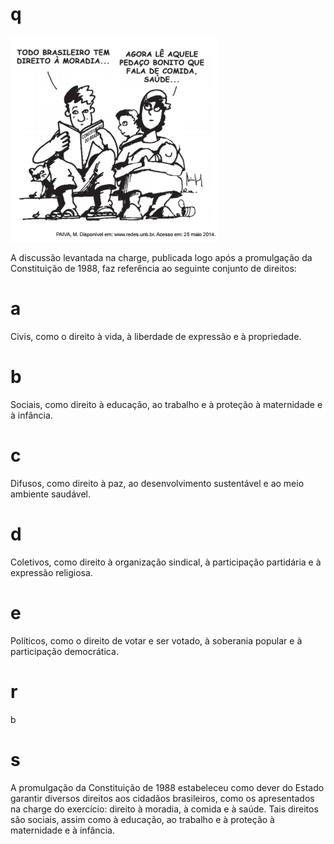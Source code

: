 # q
![](5b104cb4-d501-eee9-c6c3-698f7d5e41d6.png)

A discussão levantada na charge, publicada logo após a promulgação da Constituição de 1988, faz referência ao seguinte conjunto de direitos:

# a
Civis, como o direito à vida, à liberdade de expressão e à propriedade.

# b
Sociais, como direito à educação, ao trabalho e à proteção à maternidade e à infância.

# c
Difusos, como direito à paz, ao desenvolvimento sustentável e ao meio ambiente saudável.

# d
Coletivos, como direito à organização sindical, à participação partidária e à expressão religiosa.

# e
Políticos, como o direito de votar e ser votado, à soberania popular e à participação democrática.

# r
b

# s
A promulgação da Constituição de 1988 estabeleceu como dever do Estado garantir diversos direitos aos cidadãos brasileiros, como os apresentados na charge do exercício: direito à moradia, à comida e à saúde. Tais direitos são sociais, assim como à educação, ao trabalho e à proteção à maternidade e à infância.
